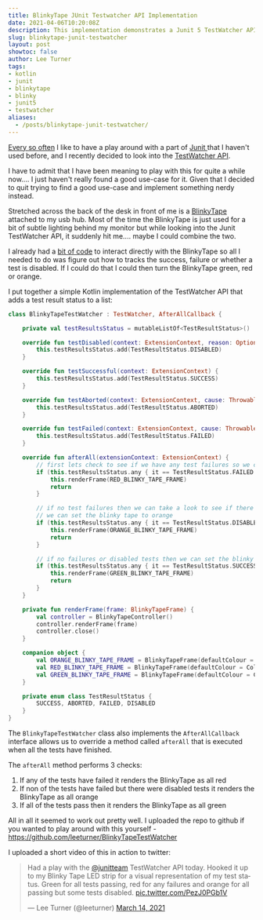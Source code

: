 ```yaml
---
title: BlinkyTape JUnit Testwatcher API Implementation
date: 2021-04-06T10:20:08Z
description: This implementation demonstrates a Junit 5 TestWatcher API implementation that hooks up your tests to a BlinkyTape LED strip.
slug: blinkytape-junit-testwatcher
layout: post
showtoc: false
author: Lee Turner
tags:
- kotlin 
- junit 
- blinkytape 
- blinky 
- junit5 
- testwatcher
aliases:
  - /posts/blinkytape-junit-testwatcher/
---
```


[Every so often](/posts/building-a-camel-case-junit5-displaynamegenerator/) I like to have a play around with a part of [ Junit ](https://junit.org) that I haven't used before, and I recently decided to look into the [TestWatcher API](https://junit.org/junit5/docs/5.5.1/api/org/junit/jupiter/api/extension/TestWatcher.html).

I have to admit that I have been meaning to play with this for quite a while now.... I just haven't really found a good use-case for it. Given that I decided to quit trying to find a good use-case and implement something nerdy instead.  

Stretched across the back of the desk in front of me is a [ BlinkyTape ](https://shop.blinkinlabs.com/collections/frontpage/products/blinkytape-basic_) attached to my usb hub.  Most of the time the BlinkyTape is just used for a bit of subtle lighting behind my monitor but while looking into the Junit TestWatcher API, it suddenly hit me.... maybe I could combine the two.

I already had a [bit of code](https://github.com/leeturner/night-fever) to interact directly with the BlinkyTape so all I needed to do was figure out how to tracks the success, failure or whether a test is disabled.  If I could do that I could then turn the BlinkyTape green, red or orange.

I put together a simple Kotlin implementation of the TestWatcher API that adds a test result status to a list:

```kotlin
class BlinkyTapeTestWatcher : TestWatcher, AfterAllCallback {

    private val testResultsStatus = mutableListOf<TestResultStatus>()

    override fun testDisabled(context: ExtensionContext, reason: Optional<String>) {
        this.testResultsStatus.add(TestResultStatus.DISABLED)
    }

    override fun testSuccessful(context: ExtensionContext) {
        this.testResultsStatus.add(TestResultStatus.SUCCESS)
    }

    override fun testAborted(context: ExtensionContext, cause: Throwable?) {
        this.testResultsStatus.add(TestResultStatus.ABORTED)
    }

    override fun testFailed(context: ExtensionContext, cause: Throwable?) {
        this.testResultsStatus.add(TestResultStatus.FAILED)
    }

    override fun afterAll(extensionContext: ExtensionContext) {
        // first lets check to see if we have any test failures so we can leave the blinky tape as red
        if (this.testResultsStatus.any { it == TestResultStatus.FAILED }) {
            this.renderFrame(RED_BLINKY_TAPE_FRAME)
            return
        }

        // if no test failures then we can take a look to see if there are any disabled tests.  If there are then
        // we can set the blinky tape to orange
        if (this.testResultsStatus.any { it == TestResultStatus.DISABLED }) {
            this.renderFrame(ORANGE_BLINKY_TAPE_FRAME)
            return
        }

        // if no failures or disabled tests then we can set the blinky tape to green
        if (this.testResultsStatus.any { it == TestResultStatus.SUCCESS }) {
            this.renderFrame(GREEN_BLINKY_TAPE_FRAME)
            return
        }
    }

    private fun renderFrame(frame: BlinkyTapeFrame) {
        val controller = BlinkyTapeController()
        controller.renderFrame(frame)
        controller.close()
    }

    companion object {
        val ORANGE_BLINKY_TAPE_FRAME = BlinkyTapeFrame(defaultColour = Color.ORANGE)
        val RED_BLINKY_TAPE_FRAME = BlinkyTapeFrame(defaultColour = Color.RED)
        val GREEN_BLINKY_TAPE_FRAME = BlinkyTapeFrame(defaultColour = Color.GREEN)
    }

    private enum class TestResultStatus {
        SUCCESS, ABORTED, FAILED, DISABLED
    }
}
```

The `BlinkyTapeTestWatcher` class also implements the `AfterAllCallback` interface allows us to override a method called `afterAll` that is executed when all the tests have finished.

The `afterAll` method performs 3 checks:

1. If any of the tests have failed it renders the BlinkyTape as all red
1. If non of the tests have failed but there were disabled tests it renders the BlinkyTape as all orange
1. If all of the tests pass then it renders the BlinkyTape as all green

All in all it seemed to work out pretty well.  I uploaded the repo to github if you wanted to play around with this yourself - https://github.com/leeturner/BlinkyTapeTestWatcher

I uploaded a short video of this in action to twitter:

<blockquote class="twitter-tweet"><p lang="en" dir="ltr">Had a play with the <a href="https://twitter.com/junitteam?ref_src=twsrc%5Etfw">@junitteam</a> TestWatcher API today. Hooked it up to my Blinky Tape LED strip for a visual representation of my test status. Green for all tests passing, red for any failures and orange for all passing but some tests disabled. <a href="https://t.co/PezJ0PGb1V">pic.twitter.com/PezJ0PGb1V</a></p>&mdash; Lee Turner (@leeturner) <a href="https://twitter.com/leeturner/status/1371143550348505093?ref_src=twsrc%5Etfw">March 14, 2021</a></blockquote> <script async src="https://platform.twitter.com/widgets.js" charset="utf-8"></script>

